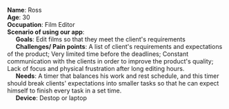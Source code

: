 <b>Name</b>: Ross  <br />
<b>Age</b>: 30  <br />
<b>Occupation</b>: Film Editor  <br />
<b>Scenario of using our app</b>:  <br />
&nbsp;&nbsp;&nbsp;&nbsp; <b>Goals</b>: Edit films so that they meet the client's requirements  <br />
&nbsp;&nbsp;&nbsp;&nbsp; <b>Challenges/ Pain points</b>: A list of client's requirements and expectations of the product; Very limited time before the deadlines; Constant communication with the clients in order to improve the product's quality; Lack of focus and physical frustration after long editing hours.  <br />
&nbsp;&nbsp;&nbsp;&nbsp; <b>Needs</b>: A timer that balances his work and rest schedule, and this timer should break clients' expectations into smaller tasks so that he can expect himself to finish every task in a set time.  <br />
&nbsp;&nbsp;&nbsp;&nbsp; <b>Device</b>: Destop or laptop
